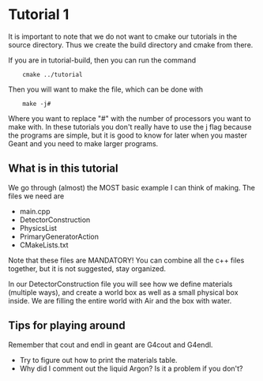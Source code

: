 # Tutorial 1
It is important to note that we do not want to cmake our tutorials in the source directory. Thus we create the build directory and cmake from there. 

If you are in tutorial-build, then you can run the command
```
    cmake ../tutorial
```
Then you will want to make the file, which can be done with
```
    make -j#
```
Where you want to replace "#" with the number of processors you want to make with. In these tutorials you don't really have to use the j flag because the programs are simple, but it is good to know for later when you master Geant and you need to make larger programs.

What is in this tutorial
------------------------------------------------------
We go through (almost) the MOST basic example I can think of making. The files we need are

- main.cpp
- DetectorConstruction
- PhysicsList
- PrimaryGeneratorAction
- CMakeLists.txt

Note that these files are MANDATORY! You can combine all the c++ files together, but it is not suggested, stay organized.

In our DetectorConstruction file you will see how we define materials (multiple ways), and create a world box as well as a small physical box inside. We are filling the entire world with Air and the box with water.

Tips for playing around
-------------
Remember that cout and endl in geant are G4cout and G4endl. 
- Try to figure out how to print the materials table. 
- Why did I comment out the liquid Argon? Is it a problem if you don't?
